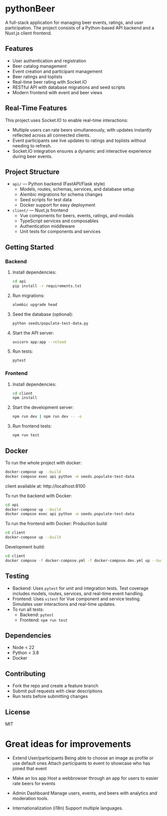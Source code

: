 # pythonBeer

A full-stack application for managing beer events, ratings, and user participation. The project consists of a Python-based API backend and a Nuxt.js client frontend.

## Features

- User authentication and registration
- Beer catalog management
- Event creation and participant management
- Beer ratings and toplists
- Real-time beer rating with Socket.IO
- RESTful API with database migrations and seed scripts
- Modern frontend with event and beer views

## Real-Time Features

This project uses Socket.IO to enable real-time interactions:
- Multiple users can rate beers simultaneously, with updates instantly reflected across all connected clients.
- Event participants see live updates to ratings and toplists without needing to refresh.
- Socket.IO integration ensures a dynamic and interactive experience during beer events.

## Project Structure

- `api/` — Python backend (FastAPI/Flask style)
  - Models, routes, schemas, services, and database setup
  - Alembic migrations for schema changes
  - Seed scripts for test data
  - Docker support for easy deployment
- `client/` — Nuxt.js frontend
  - Vue components for beers, events, ratings, and modals
  - TypeScript services and composables
  - Authentication middleware
  - Unit tests for components and services

## Getting Started

### Backend

1. Install dependencies:
   ```bash
   cd api
   pip install -r requirements.txt
   ```
2. Run migrations:
   ```bash
   alembic upgrade head
   ```
3. Seed the database (optional):
   ```bash
   python seeds/populate-test-data.py
   ```
4. Start the API server:
   ```bash
   uvicorn app:app --reload
   ```
5. Run tests:
   ```bash
   pytest
   ```

### Frontend

1. Install dependencies:
   ```bash
   cd client
   npm install
   ```
2. Start the development server:
   ```bash
   npm run dev | npm run dev -- -o
   ```
3. Run frontend tests:
   ```bash
   npm run test
   ```

## Docker
To run the whole project with docker:
```bash
docker-compose up --build
docker compose exec api python -m seeds.populate-test-data
```
client available at: http://localhost:8100

To run the backend with Docker:
```bash
cd api
docker-compose up --build
docker compose exec api python -m seeds.populate-test-data
```

To run the frontend with Docker:
Production build: 
```bash
cd client
docker-compose up --build
```

Development build:
```bash
cd client
docker compose -f docker-compose.yml -f docker-compose.dev.yml up --build
```

## Testing

- Backend: Uses `pytest` for unit and integration tests. Test coverage includes models, routes, services, and real-time event handling.
- Frontend: Uses `vitest` for Vue component and service testing. Simulates user interactions and real-time updates.
- To run all tests:
  - Backend: `pytest`
  - Frontend: `npm run test`

## Dependencies
- Node < 22
- Python < 3.8
- Docker

## Contributing

- Fork the repo and create a feature branch
- Submit pull requests with clear descriptions
- Run tests before submitting changes

## License

MIT


# Great ideas for improvements

- Extend User/participants
Being able to choose an image as profile or use default ones
Attach participants to event to showcase who has joined that event

- Make an Ios app
Host a webbrowser through an app for users to easier rate beers for events

- Admin Dashboard
Manage users, events, and beers with analytics and moderation tools.

- Internationalization (i18n)
Support multiple languages.